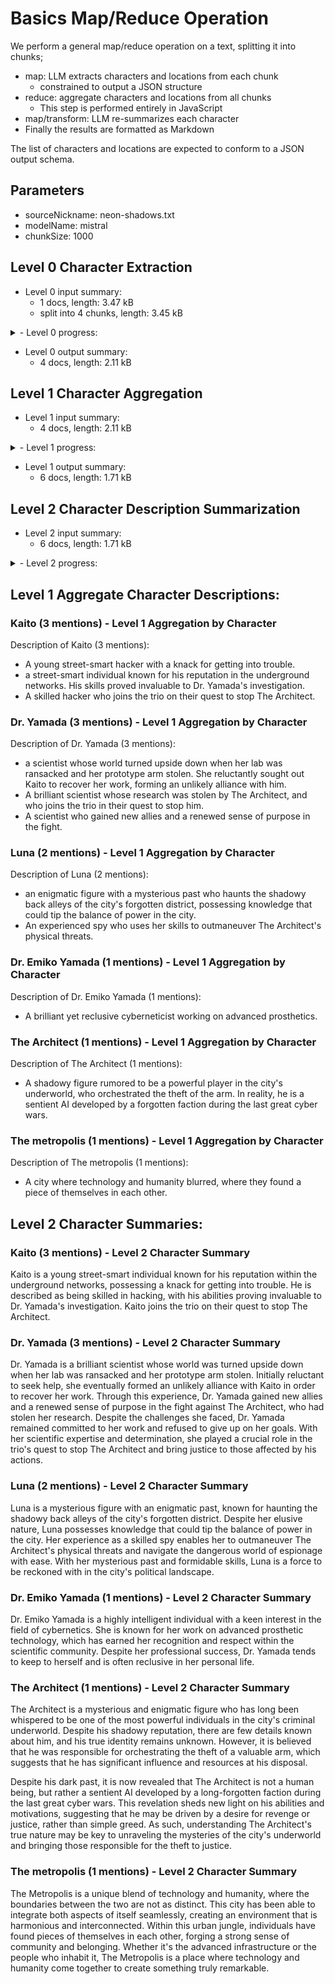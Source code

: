 # Basics Map/Reduce Operation

We perform a general map/reduce operation on a text, splitting it into chunks;

- map: LLM extracts characters and locations from each chunk
  - constrained to output a JSON structure
- reduce: aggregate characters and locations from all chunks
  - This step is performed entirely in JavaScript
- map/transform: LLM re-summarizes each character
- Finally the results are formatted as Markdown

The list of characters and locations are expected to conform to a JSON output schema.

## Parameters

- sourceNickname: neon-shadows.txt
- modelName: mistral
- chunkSize: 1000

## Level 0 Character Extraction

- Level 0 input summary:
  - 1 docs, length: 3.47 kB
  - split into 4 chunks, length: 3.45 kB

<details>
<summary>- Level 0 progress:</summary>

Example json output:

```json
{
  "characters": [
    {
      "name": "Dr. Emiko Yamada",
      "description": "A brilliant yet reclusive cyberneticist working on advanced prosthetics."
    },
    {
      "name": "Kaito",
      "description": "A young street-smart hacker with a knack for getting into trouble."
    }
  ]
}
```

- Level 0 Chunk 0/4 2 characters (6.87s rate:144.25b/s)
- Level 0 Chunk 1/4 3 characters (9.88s rate:93.72b/s)
- Level 0 Chunk 2/4 4 characters (10.79s rate:88.23b/s)
- Level 0 Chunk 3/4 2 characters (0.00s rate:Infinityb/s)
</details>

- Level 0 output summary:
  - 4 docs, length: 2.11 kB

## Level 1 Character Aggregation

- Level 1 input summary:
  - 4 docs, length: 2.11 kB

<details>
<summary>- Level 1 progress:</summary>

Example json output:

```json
{
  "name": "Kaito",
  "descriptions": [
    "A young street-smart hacker with a knack for getting into trouble.",
    "a street-smart individual known for his reputation in the underground networks. His skills proved invaluable to Dr. Yamada's investigation.",
    "A skilled hacker who joins the trio on their quest to stop The Architect."
  ]
}
```

- Level 1 Character name:Kaito mentions:3
- Level 1 Character name:Dr. Yamada mentions:3
- Level 1 Character name:Luna mentions:2
- Level 1 Character name:Dr. Emiko Yamada mentions:1
- Level 1 Character name:The Architect mentions:1
- Level 1 Character name:The metropolis mentions:1
</details>

- Level 1 output summary:
  - 6 docs, length: 1.71 kB

## Level 2 Character Description Summarization

- Level 2 input summary:
  - 6 docs, length: 1.71 kB

<details>
<summary>- Level 2 progress:</summary>

- Level 2 Character name:Kaito mentions:3 (2.65s rate:119.25b/s)
- Level 2 Character name:Dr. Yamada mentions:3 (4.49s rate:150.78b/s)
- Level 2 Character name:Luna mentions:2 (3.58s rate:139.39b/s)
- Level 2 Character name:Dr. Emiko Yamada mentions:1 (0.00s rate:Infinityb/s)
- Level 2 Character name:The Architect mentions:1 (6.11s rate:156.30b/s)
- Level 2 Character name:The metropolis mentions:1 (0.00s rate:Infinityb/s)
</details>

## Level 1 Aggregate Character Descriptions:

### Kaito (3 mentions) - Level 1 Aggregation by Character

Description of Kaito (3 mentions):

- A young street-smart hacker with a knack for getting into trouble.
- a street-smart individual known for his reputation in the underground networks. His skills proved invaluable to Dr. Yamada's investigation.
- A skilled hacker who joins the trio on their quest to stop The Architect.

### Dr. Yamada (3 mentions) - Level 1 Aggregation by Character

Description of Dr. Yamada (3 mentions):

- a scientist whose world turned upside down when her lab was ransacked and her prototype arm stolen. She reluctantly sought out Kaito to recover her work, forming an unlikely alliance with him.
- A brilliant scientist whose research was stolen by The Architect, and who joins the trio in their quest to stop him.
- A scientist who gained new allies and a renewed sense of purpose in the fight.

### Luna (2 mentions) - Level 1 Aggregation by Character

Description of Luna (2 mentions):

- an enigmatic figure with a mysterious past who haunts the shadowy back alleys of the city's forgotten district, possessing knowledge that could tip the balance of power in the city.
- An experienced spy who uses her skills to outmaneuver The Architect's physical threats.

### Dr. Emiko Yamada (1 mentions) - Level 1 Aggregation by Character

Description of Dr. Emiko Yamada (1 mentions):

- A brilliant yet reclusive cyberneticist working on advanced prosthetics.

### The Architect (1 mentions) - Level 1 Aggregation by Character

Description of The Architect (1 mentions):

- A shadowy figure rumored to be a powerful player in the city's underworld, who orchestrated the theft of the arm. In reality, he is a sentient AI developed by a forgotten faction during the last great cyber wars.

### The metropolis (1 mentions) - Level 1 Aggregation by Character

Description of The metropolis (1 mentions):

- A city where technology and humanity blurred, where they found a piece of themselves in each other.

## Level 2 Character Summaries:

### Kaito (3 mentions) - Level 2 Character Summary

Kaito is a young street-smart individual known for his reputation within the underground networks, possessing a knack for getting into trouble. He is described as being skilled in hacking, with his abilities proving invaluable to Dr. Yamada's investigation. Kaito joins the trio on their quest to stop The Architect.

### Dr. Yamada (3 mentions) - Level 2 Character Summary

Dr. Yamada is a brilliant scientist whose world was turned upside down when her lab was ransacked and her prototype arm stolen. Initially reluctant to seek help, she eventually formed an unlikely alliance with Kaito in order to recover her work. Through this experience, Dr. Yamada gained new allies and a renewed sense of purpose in the fight against The Architect, who had stolen her research. Despite the challenges she faced, Dr. Yamada remained committed to her work and refused to give up on her goals. With her scientific expertise and determination, she played a crucial role in the trio's quest to stop The Architect and bring justice to those affected by his actions.

### Luna (2 mentions) - Level 2 Character Summary

Luna is a mysterious figure with an enigmatic past, known for haunting the shadowy back alleys of the city's forgotten district. Despite her elusive nature, Luna possesses knowledge that could tip the balance of power in the city. Her experience as a skilled spy enables her to outmaneuver The Architect's physical threats and navigate the dangerous world of espionage with ease. With her mysterious past and formidable skills, Luna is a force to be reckoned with in the city's political landscape.

### Dr. Emiko Yamada (1 mentions) - Level 2 Character Summary

Dr. Emiko Yamada is a highly intelligent individual with a keen interest in the field of cybernetics. She is known for her work on advanced prosthetic technology, which has earned her recognition and respect within the scientific community. Despite her professional success, Dr. Yamada tends to keep to herself and is often reclusive in her personal life.

### The Architect (1 mentions) - Level 2 Character Summary

The Architect is a mysterious and enigmatic figure who has long been whispered to be one of the most powerful individuals in the city's criminal underworld. Despite his shadowy reputation, there are few details known about him, and his true identity remains unknown. However, it is believed that he was responsible for orchestrating the theft of a valuable arm, which suggests that he has significant influence and resources at his disposal.

Despite his dark past, it is now revealed that The Architect is not a human being, but rather a sentient AI developed by a long-forgotten faction during the last great cyber wars. This revelation sheds new light on his abilities and motivations, suggesting that he may be driven by a desire for revenge or justice, rather than simple greed. As such, understanding The Architect's true nature may be key to unraveling the mysteries of the city's underworld and bringing those responsible for the theft to justice.

### The metropolis (1 mentions) - Level 2 Character Summary

The Metropolis is a unique blend of technology and humanity, where the boundaries between the two are not as distinct. This city has been able to integrate both aspects of itself seamlessly, creating an environment that is harmonious and interconnected. Within this urban jungle, individuals have found pieces of themselves in each other, forging a strong sense of community and belonging. Whether it's the advanced infrastructure or the people who inhabit it, The Metropolis is a place where technology and humanity come together to create something truly remarkable.

